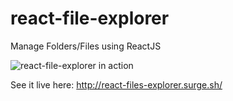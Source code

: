 # react-file-explorer
Manage Folders/Files using ReactJS

![react-file-explorer in action](https://i.imgur.com/JwLqPH3.jpg)

See it live here: http://react-files-explorer.surge.sh/

